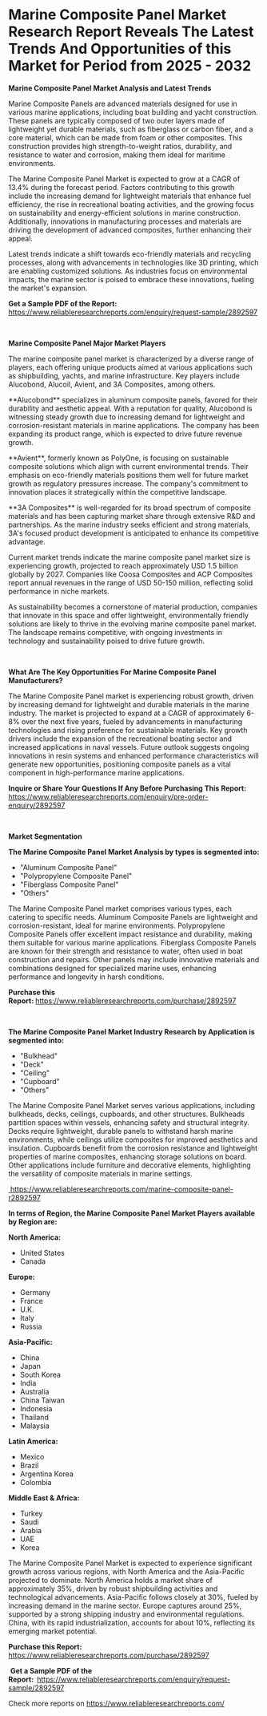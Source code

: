 <p><h1>Marine Composite Panel Market Research Report Reveals The Latest Trends And Opportunities of this Market for Period from 2025 - 2032</h1></p><p><strong>Marine Composite Panel Market Analysis and Latest Trends</strong></p>
<p><p>Marine Composite Panels are advanced materials designed for use in various marine applications, including boat building and yacht construction. These panels are typically composed of two outer layers made of lightweight yet durable materials, such as fiberglass or carbon fiber, and a core material, which can be made from foam or other composites. This construction provides high strength-to-weight ratios, durability, and resistance to water and corrosion, making them ideal for maritime environments.</p><p>The Marine Composite Panel Market is expected to grow at a CAGR of 13.4% during the forecast period. Factors contributing to this growth include the increasing demand for lightweight materials that enhance fuel efficiency, the rise in recreational boating activities, and the growing focus on sustainability and energy-efficient solutions in marine construction. Additionally, innovations in manufacturing processes and materials are driving the development of advanced composites, further enhancing their appeal. </p><p>Latest trends indicate a shift towards eco-friendly materials and recycling processes, along with advancements in technologies like 3D printing, which are enabling customized solutions. As industries focus on environmental impacts, the marine sector is poised to embrace these innovations, fueling the market's expansion.</p></p>
<p><strong>Get a Sample PDF of the Report:&nbsp;</strong> <a href="https://www.reliableresearchreports.com/enquiry/request-sample/2892597?utm_campaign=2646&utm_medium=2&utm_source=Github&utm_content=ia&utm_term=15032025&utm_id=marine-composite-panel">https://www.reliableresearchreports.com/enquiry/request-sample/2892597</a></p>
<p>&nbsp;</p>
<p><strong>Marine Composite Panel Major Market Players</strong></p>
<p><p>The marine composite panel market is characterized by a diverse range of players, each offering unique products aimed at various applications such as shipbuilding, yachts, and marine infrastructure. Key players include Alucobond, Alucoil, Avient, and 3A Composites, among others.</p><p>**Alucobond** specializes in aluminum composite panels, favored for their durability and aesthetic appeal. With a reputation for quality, Alucobond is witnessing steady growth due to increasing demand for lightweight and corrosion-resistant materials in marine applications. The company has been expanding its product range, which is expected to drive future revenue growth.</p><p>**Avient**, formerly known as PolyOne, is focusing on sustainable composite solutions which align with current environmental trends. Their emphasis on eco-friendly materials positions them well for future market growth as regulatory pressures increase. The company's commitment to innovation places it strategically within the competitive landscape.</p><p>**3A Composites** is well-regarded for its broad spectrum of composite materials and has been capturing market share through extensive R&D and partnerships. As the marine industry seeks efficient and strong materials, 3A's focused product development is anticipated to enhance its competitive advantage.</p><p>Current market trends indicate the marine composite panel market size is experiencing growth, projected to reach approximately USD 1.5 billion globally by 2027. Companies like Coosa Composites and ACP Composites report annual revenues in the range of USD 50-150 million, reflecting solid performance in niche markets.</p><p>As sustainability becomes a cornerstone of material production, companies that innovate in this space and offer lightweight, environmentally friendly solutions are likely to thrive in the evolving marine composite panel market. The landscape remains competitive, with ongoing investments in technology and sustainability poised to drive future growth.</p></p>
<p>&nbsp;</p>
<p><strong>What Are The Key Opportunities For Marine Composite Panel Manufacturers?</strong></p>
<p><p>The Marine Composite Panel market is experiencing robust growth, driven by increasing demand for lightweight and durable materials in the marine industry. The market is projected to expand at a CAGR of approximately 6-8% over the next five years, fueled by advancements in manufacturing technologies and rising preference for sustainable materials. Key growth drivers include the expansion of the recreational boating sector and increased applications in naval vessels. Future outlook suggests ongoing innovations in resin systems and enhanced performance characteristics will generate new opportunities, positioning composite panels as a vital component in high-performance marine applications.</p></p>
<p><strong>Inquire or Share Your Questions If Any Before Purchasing This Report:</strong> <a href="https://www.reliableresearchreports.com/enquiry/pre-order-enquiry/2892597?utm_campaign=2646&utm_medium=2&utm_source=Github&utm_content=ia&utm_term=15032025&utm_id=marine-composite-panel">https://www.reliableresearchreports.com/enquiry/pre-order-enquiry/2892597</a></p>
<p>&nbsp;</p>
<p><strong>Market Segmentation</strong></p>
<p><strong>The Marine Composite Panel Market Analysis by types is segmented into:</strong></p>
<p><ul><li>"Aluminum Composite Panel"</li><li>"Polypropylene Composite Panel"</li><li>"Fiberglass Composite Panel"</li><li>"Others"</li></ul></p>
<p><p>The Marine Composite Panel market comprises various types, each catering to specific needs. Aluminum Composite Panels are lightweight and corrosion-resistant, ideal for marine environments. Polypropylene Composite Panels offer excellent impact resistance and durability, making them suitable for various marine applications. Fiberglass Composite Panels are known for their strength and resistance to water, often used in boat construction and repairs. Other panels may include innovative materials and combinations designed for specialized marine uses, enhancing performance and longevity in harsh conditions.</p></p>
<p><strong>Purchase this Report:&nbsp;</strong><a href="https://www.reliableresearchreports.com/purchase/2892597?utm_campaign=2646&utm_medium=2&utm_source=Github&utm_content=ia&utm_term=15032025&utm_id=marine-composite-panel">https://www.reliableresearchreports.com/purchase/2892597</a></p>
<p>&nbsp;</p>
<p><strong>The Marine Composite Panel Market Industry Research by Application is segmented into:</strong></p>
<p><ul><li>"Bulkhead"</li><li>"Deck"</li><li>"Ceiling"</li><li>"Cupboard"</li><li>"Others"</li></ul></p>
<p><p>The Marine Composite Panel Market serves various applications, including bulkheads, decks, ceilings, cupboards, and other structures. Bulkheads partition spaces within vessels, enhancing safety and structural integrity. Decks require lightweight, durable panels to withstand harsh marine environments, while ceilings utilize composites for improved aesthetics and insulation. Cupboards benefit from the corrosion resistance and lightweight properties of marine composites, enhancing storage solutions on board. Other applications include furniture and decorative elements, highlighting the versatility of composite materials in marine settings.</p></p>
<p><a href="https://www.reliableresearchreports.com/marine-composite-panel-r2892597?utm_campaign=2646&utm_medium=2&utm_source=Github&utm_content=ia&utm_term=15032025&utm_id=marine-composite-panel">&nbsp;https://www.reliableresearchreports.com/marine-composite-panel-r2892597</a></p>
<p><strong>In terms of Region, the Marine Composite Panel Market Players available by Region are:</strong></p>
<p>
    <p> <strong> North America: </strong>
        <ul>
            <li>United States</li>
            <li>Canada</li>
        </ul>
        </p> 
    <p> <strong> Europe: </strong>
        <ul>
            <li>Germany</li>
            <li>France</li>
            <li>U.K.</li>
            <li>Italy</li>
            <li>Russia</li>
        </ul>
        </p> 
    <p> <strong> Asia-Pacific: </strong>
        <ul>
            <li>China</li>
            <li>Japan</li>
            <li>South Korea</li>
            <li>India</li>
            <li>Australia</li>
            <li>China Taiwan</li>
            <li>Indonesia</li>
            <li>Thailand</li>
            <li>Malaysia</li>
        </ul>
        </p> 
    <p> <strong> Latin America: </strong>
        <ul>
            <li>Mexico</li>
            <li>Brazil</li>
            <li>Argentina Korea</li>
            <li>Colombia</li>
        </ul>
        </p> 
    <p> <strong> Middle East & Africa: </strong>
        <ul>
            <li>Turkey</li>
            <li>Saudi</li>
            <li>Arabia</li>
            <li>UAE</li>
            <li>Korea</li>
        </ul>
    </p>
    </p>
<p><p>The Marine Composite Panel Market is expected to experience significant growth across various regions, with North America and the Asia-Pacific projected to dominate. North America holds a market share of approximately 35%, driven by robust shipbuilding activities and technological advancements. Asia-Pacific follows closely at 30%, fueled by increasing demand in the marine sector. Europe captures around 25%, supported by a strong shipping industry and environmental regulations. China, with its rapid industrialization, accounts for about 10%, reflecting its emerging market potential.</p></p>
<p><strong>Purchase this Report: </strong><a href="https://www.reliableresearchreports.com/purchase/2892597?utm_campaign=2646&utm_medium=2&utm_source=Github&utm_content=ia&utm_term=15032025&utm_id=marine-composite-panel">https://www.reliableresearchreports.com/purchase/2892597</a></p>
<p>&nbsp;<strong>Get a Sample PDF of the Report:&nbsp;&nbsp;</strong><a href="https://www.reliableresearchreports.com/enquiry/request-sample/2892597?utm_campaign=2646&utm_medium=2&utm_source=Github&utm_content=ia&utm_term=15032025&utm_id=marine-composite-panel">https://www.reliableresearchreports.com/enquiry/request-sample/2892597</a></p>
<p><strong></strong></p>
<p>Check more reports on <a href="https://www.reliableresearchreports.com/?utm_campaign=2646&utm_medium=2&utm_source=Github&utm_content=ia&utm_term=15032025&utm_id=marine-composite-panel">https://www.reliableresearchreports.com/</a></p>
